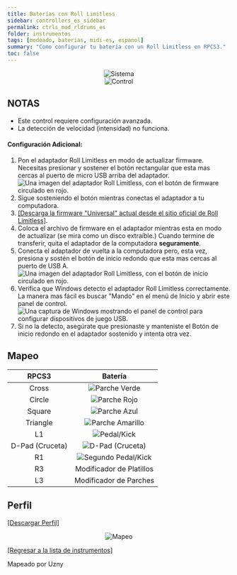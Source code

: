 ```yaml
---
title: Baterías con Roll Limitless
sidebar: controllers_es_sidebar
permalink: ctrls_mod_rldrums_es
folder: instrumentos
tags: [modeado, baterias, midi-es, espanol]
summary: "Como configurar tu batería con un Roll Limitless en RPCS3."
toc: false
---
```


<div align="center"> <img src="https://carlmylo.github.io/rb3-pc/images/instruments/plat/midi.png" alt="Sistema" title="Sistema"></div>

<div align="center"> <img src="https://carlmylo.github.io/rb3-pc/images/instruments/cont/rolllimitlesscontroller.png" alt="Control" title="Control"></div>

## NOTAS

* Este control requiere configuración avanzada.
* La detección de velocidad (intensidad) no funciona.

#### Configuración Adicional:
1. Pon el adaptador Roll Limitless en modo de actualizar firmware. Necesitas presionar y sostener el botón rectangular que esta mas cercas al puerto de micro USB arriba del adaptador.  
![Una imagen del adaptador Roll Limitless, con el botón de firmware circulado en rojo.](https://carlmylo.github.io/rb3-pc/images/instruments/xtra/rolllimitless/fwbutton.png "Botón de firmware Roll Limitless")
2. Sigue sosteniendo el botón mientras conectas el adaptador a tu computadora.
3. [[Descarga la firmware "Universal" actual desde el sitio oficial de Roll Limitless]](https://rolllimitless.com/firmwares/).
4. Coloca el archivo de firmware en el adaptador mientras esta en modo de actualizar (se mira como un disco extraíble.) Cuando termine de transferir, quita el adaptador de la computadora **seguramente**.
5. Conecta el adaptador de vuelta a la computadora pero, esta vez, presiona y sostén el botón de inicio redondo que esta mas cercas al puerto de USB A.  
![Una imagen del adaptador Roll Limitless, con el botón de inicio circulado en rojo.](https://carlmylo.github.io/rb3-pc/images/instruments/xtra/rolllimitless/startbutton.png "Botón de inicio Roll Limitless")
6. Verifica que Windows detecto el adaptador Roll Limitless correctamente. La manera mas fácil es buscar "Mando" en el menú de Inicio y abrir este panel de control.  
![Una captura de Windows mostrando el panel de control para configurar dispositivos de juego USB.](https://carlmylo.github.io/rb3-pc/images/instruments/xtra/gen/joycpl_es.png "Configurar dispositivos de juego USB")
7. Si no la detecto, asegúrate que presionaste y manteniste el Botón de inicio redondo en el adaptador sostenido y intenta otra vez.

## Mapeo

| **RPCS3** | **Batería** |
|:---------:|:---------------:|
| Cross | ![Parche Verde](https://carlmylo.github.io/rb3-pc/images/btns/drms/rb/gp.png "Parche Verde") |
| Circle | ![Parche Rojo](https://carlmylo.github.io/rb3-pc/images/btns/drms/rb/rp.png "Parche Rojo") |
| Square | ![Parche Azul](https://carlmylo.github.io/rb3-pc/images/btns/drms/rb/bp.png "Parche Azul") |
| Triangle | ![Parche Amarillo](https://carlmylo.github.io/rb3-pc/images/btns/drms/rb/yp.png "Parche Amarillo") |
| L1 | ![Pedal/Kick](https://carlmylo.github.io/rb3-pc/images/btns/drms/rb/kp.png "Pedal/Kick") |
| D-Pad (Cruceta) | ![D-Pad (Cruceta)](https://carlmylo.github.io/rb3-pc/images/btns/ctrls/xbox/dp.png "D-Pad (Cruceta)") |
| R1 | ![Segundo Pedal/Kick](https://carlmylo.github.io/rb3-pc/images/btns/drms/rb/kp.png "Segundo Pedal/Kick") |
| R3 | Modificador de Platillos |
| L3 | Modificador de Parches |

## Perfil

[[Descargar Perfil]](https://github.com/hmxmilohax/rb3-pc/raw/refs/heads/main/downloads/instrument-repo/Roll%20Limitless%20Drums.7z)

<div align="center"> <img src="https://carlmylo.github.io/rb3-pc/images/instruments/maps/modrldrmsmapping.png" alt="Mapeo" title="Mapeo"></div>

[[Regresar a la lista de instrumentos]](https://carlmylo.github.io/rb3-pc/ctrls_es#lista-de-instrumentos)

Mapeado por Uzny